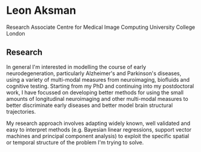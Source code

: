 # Leon Aksman

Research Associate
Centre for Medical Image Computing
University College London


## Research

In general I'm interested in modelling the course of early neurodegeneration, particularly Alzheimer's and Parkinson's diseases, using a variety of multi-modal measures from neuroimaging, biofluids and cognitive testing. Starting from my PhD and continuing into my postdoctoral work, I have focussed on developing better methods for using the small amounts of longitudinal neuroimaging and other multi-modal measures to better discriminate early diseases and better model brain structural trajectories. 

My research approach involves adapting widely known, well validated and easy to interpret methods (e.g. Bayesian linear regressions, support vector machines and principal component analysis) to exploit the specific spatial or temporal structure of the problem I'm trying to solve.

 
